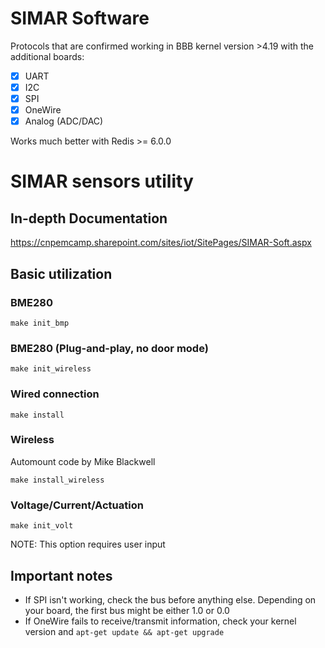 # SIMAR Software

Protocols that are confirmed working in BBB kernel version >4.19 with the additional boards:
- [x] UART
- [x] I2C
- [x] SPI
- [x] OneWire
- [x] Analog (ADC/DAC)

Works much better with Redis >= 6.0.0

# SIMAR sensors utility 

## In-depth Documentation 
https://cnpemcamp.sharepoint.com/sites/iot/SitePages/SIMAR-Soft.aspx

## Basic utilization

### BME280
``` 
make init_bmp
```

### BME280 (Plug-and-play, no door mode)
``` 
make init_wireless
```

### Wired connection
```
make install
``` 

### Wireless
Automount code by Mike Blackwell

```
make install_wireless
```

### Voltage/Current/Actuation
```
make init_volt
```

NOTE: This option requires user input

## Important notes
- If SPI isn't working, check the bus before anything else. Depending on your board, the first bus might be either 1.0 or 0.0
- If OneWire fails to receive/transmit information, check your kernel version and `apt-get update && apt-get upgrade`
